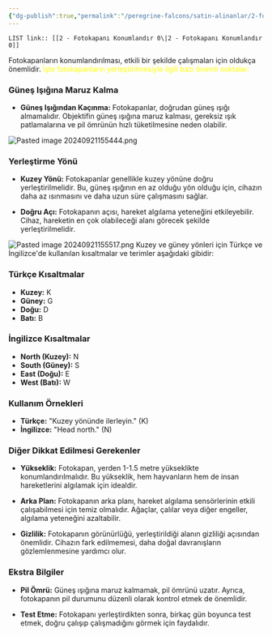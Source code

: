 ```yaml
---
{"dg-publish":true,"permalink":"/peregrine-falcons/satin-alinanlar/2-fotokapan-kuzeye/","tags":["gardenEntry"],"updated":"2024-09-21T16:41:16.866+03:00"}
---
```


`LIST link:: [[2 - Fotokapanı Konumlandır 0\|2 - Fotokapanı Konumlandır 0]]
`

Fotokapanların konumlandırılması, etkili bir şekilde çalışmaları için oldukça önemlidir. 
<font color="#ffff00">İşte fotokapanların yerleştirilmesiyle ilgili bazı önemli noktalar:</font>
### Güneş Işığına Maruz Kalma
- **Güneş Işığından Kaçınma:** Fotokapanlar, doğrudan güneş ışığı almamalıdır. Objektifin güneş ışığına maruz kalması, gereksiz ışık patlamalarına ve pil ömrünün hızlı tüketilmesine neden olabilir.

![Pasted image 20240921155444.png](/img/user/Veritaban%C4%B1%20(Resim)/Pasted%20image%2020240921155444.png)
### Yerleştirme Yönü
- **Kuzey Yönü:** Fotokapanlar genellikle kuzey yönüne doğru yerleştirilmelidir. Bu, güneş ışığının en az olduğu yön olduğu için, cihazın daha az ısınmasını ve daha uzun süre çalışmasını sağlar.
  
- **Doğru Açı:** Fotokapanın açısı, hareket algılama yeteneğini etkileyebilir. Cihaz, hareketin en çok olabileceği alanı görecek şekilde yerleştirilmelidir.

![Pasted image 20240921155517.png](/img/user/Veritaban%C4%B1%20(Resim)/Pasted%20image%2020240921155517.png)
Kuzey ve güney yönleri için Türkçe ve İngilizce'de kullanılan kısaltmalar ve terimler aşağıdaki gibidir:

### Türkçe Kısaltmalar
- **Kuzey:** K
- **Güney:** G
- **Doğu:** D
- **Batı:** B

### İngilizce Kısaltmalar
- **North (Kuzey):** N
- **South (Güney):** S
- **East (Doğu):** E
- **West (Batı):** W

### Kullanım Örnekleri
- **Türkçe:** "Kuzey yönünde ilerleyin." (K)
- **İngilizce:** "Head north." (N)
### Diğer Dikkat Edilmesi Gerekenler
- **Yükseklik:** Fotokapan, yerden 1-1.5 metre yükseklikte konumlandırılmalıdır. Bu yükseklik, hem hayvanların hem de insan hareketlerini algılamak için idealdir.
  
- **Arka Plan:** Fotokapanın arka planı, hareket algılama sensörlerinin etkili çalışabilmesi için temiz olmalıdır. Ağaçlar, çalılar veya diğer engeller, algılama yeteneğini azaltabilir.

- **Gizlilik:** Fotokapanın görünürlüğü, yerleştirildiği alanın gizliliği açısından önemlidir. Cihazın fark edilmemesi, daha doğal davranışların gözlemlenmesine yardımcı olur.

### Ekstra Bilgiler
- **Pil Ömrü:** Güneş ışığına maruz kalmamak, pil ömrünü uzatır. Ayrıca, fotokapanın pil durumunu düzenli olarak kontrol etmek de önemlidir.

- **Test Etme:** Fotokapanı yerleştirdikten sonra, birkaç gün boyunca test etmek, doğru çalışıp çalışmadığını görmek için faydalıdır.

